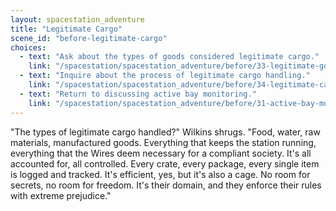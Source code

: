 ```yaml
---
layout: spacestation_adventure
title: "Legitimate Cargo"
scene_id: "before-legitimate-cargo"
choices:
  - text: "Ask about the types of goods considered legitimate cargo."
    link: "/spacestation/spacestation_adventure/before/33-legitimate-goods-types/"
  - text: "Inquire about the process of legitimate cargo handling."
    link: "/spacestation/spacestation_adventure/before/34-legitimate-cargo-handling/"
  - text: "Return to discussing active bay monitoring."
    link: "/spacestation/spacestation_adventure/before/31-active-bay-monitoring/"
---
```


"The types of legitimate cargo handled?" Wilkins shrugs. "Food, water, raw materials, manufactured goods. Everything that keeps the station running, everything that the Wires deem necessary for a compliant society. It's all accounted for, all controlled. Every crate, every package, every single item is logged and tracked. It's efficient, yes, but it's also a cage. No room for secrets, no room for freedom. It's their domain, and they enforce their rules with extreme prejudice."
